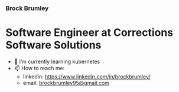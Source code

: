 ### Brock Brumley

# Software Engineer at Corrections Software Solutions

- 🌱 I’m currently learning kubernetes
- 📫 How to reach me: 
  - linkedin: https://www.linkedin.com/in/brockbrumley/
  - email: brockbrumley95@gmail.com

<!--
**brock-afk/brock-afk** is a ✨ _special_ ✨ repository because its `README.md` (this file) appears on your GitHub profile.

Here are some ideas to get you started:

- 🔭 I’m currently working on ...
- 👯 I’m looking to collaborate on ...
- 🤔 I’m looking for help with ...
- 💬 Ask me about ...
- 😄 Pronouns: ...
- ⚡ Fun fact: ...
-->
